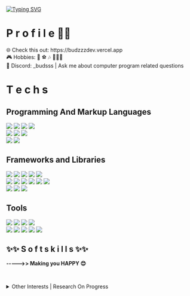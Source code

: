 [![Typing SVG](https://readme-typing-svg.demolab.com/?lines=👋+Hi+There,+I'm+Aldi!;✨A+❤️+Software+Dev+❤️+from+🇮🇩)](https://git.io/typing-svg)
# P r o f i l e  👦🏻

 <p>🌐 Check this out: https://budzzzdev.vercel.app<br/>
 🎮 Hobbies: 🎤 ⚽️ 🎶 🧑🏻‍💻<br/>
 💬 Discord: _budsss | Ask me about computer program related questions
 <br/>
 </p>


# T e c h s

## Programming And Markup Languages

<p>
 <img src="https://img.shields.io/badge/HTML-E34F26?style=for-the-badge&logo=html5&logoColor=white" />
 <img src="https://img.shields.io/badge/CSS3-1572B6?style=for-the-badge&logo=css3&logoColor=white" />
 <img src="https://shields.io/badge/Typescript-3178C6?logo=Typescript&logoColor=FFF&style=for-the-badge" />
 <img src="https://shields.io/badge/JavaScript-F7DF1E?logo=JavaScript&logoColor=000&style=flat-square" />
<br/>
 <img src="https://img.shields.io/badge/GOLANG-00ADD8?style=for-the-badge&logo=go&logoColor=white" />
 <img src="https://img.shields.io/badge/Python-3776AB?style=flat-square&logo=python&logoColor=white" />
 <img src="https://img.shields.io/badge/Dart-0175C2?style=flat-square&logo=dart&logoColor=white" />
<br/>
 <img src="https://img.shields.io/badge/SQL-4169E1?style=for-the-badge&logo=postgresql&logoColor=white" />
 <img src="https://img.shields.io/badge/NOSQL-47A248?style=for-the-badge&logo=mongodb&logoColor=white" />
</p>

## Frameworks and Libraries

<p> 
 <img src="https://img.shields.io/badge/NODE_JS-339933?style=for-the-badge&logo=nodedotjs&logoColor=white" />
 <img src="https://img.shields.io/badge/DENO-70FFAF?style=for-the-badge&logo=deno&logoColor=black" /> 
 <img src="https://img.shields.io/badge/GO_GIN_|_FIBER-000000?style=for-the-badge&logo=gin&logoColor=008ECF" />
 <img src="https://img.shields.io/badge/EXPRESS_JS-000000?style=flat-square&logo=express&logoColor=white" />
 <img src="https://img.shields.io/badge/Supabase-3FCF8E?style=flat-square&logo=supabase&logoColor=white" />
<br/>
 <img src="https://img.shields.io/badge/React-20232A?style=for-the-badge&logo=react&logoColor=61DAFB" />
  <img src="https://img.shields.io/badge/next.js-000000?style=for-the-badge&logo=nextdotjs&logoColor=white" />
  <img src="https://img.shields.io/badge/React_Native-20232A?style=for-the-badge&logo=react&logoColor=61DAFB" />
  <img src="https://img.shields.io/badge/Tailwind_CSS-38B2AC?style=for-the-badge&logo=tailwind-css&logoColor=white" />
  <img src="https://img.shields.io/badge/Shadcn-000000?style=for-the-badge&logo=shadcnui&logoColor=white" />
 <img src="https://img.shields.io/badge/Flutter-02569B?style=flat-square&logo=flutter&logoColor=white" />
<br/>
 <img src="https://img.shields.io/badge/drizzle-C5F74F?style=for-the-badge&logo=drizzle&logoColor=black" />
 <img src="https://img.shields.io/badge/Prisma-2D3748?style=flat-square&logo=prisma&logoColor=white" />
 <img src="https://img.shields.io/badge/Sequelize-52B0E7?style=flat-square&logo=sequelize&logoColor=white" /> 
</p>

## Tools
<p>
 <img src="https://img.shields.io/badge/Git-F05032?style=for-the-badge&logo=git&logoColor=white" />
 <img src="https://img.shields.io/badge/Docker-2496ED?style=for-the-badge&logo=docker&logoColor=white" />
 <img src="https://img.shields.io/badge/vite-646CFF?style=flat-square&logo=vite&logoColor=white" />
 <img src="https://img.shields.io/badge/webpack-8DD6F9?style=flat-square&logo=webpack&logoColor=black" />
<br/>
 <img src="https://img.shields.io/badge/Vercel-000000?style=for-the-badge&logo=vercel&logoColor=white" /> 
 <img src="https://img.shields.io/badge/AWS-00C7B7?style=for-the-badge&logo=amazonwebservices&logoColor=white" />
 <img src="https://img.shields.io/badge/clerk-6C47FF?style=for-the-badge&logo=clerk&logoColor=white" />
 <img src="https://img.shields.io/badge/Google_cloud-4285F4?style=flat-square&logo=googlecloud&logoColor=white" />
 <img src="https://img.shields.io/badge/Netlify-FFFFFF?style=flat-square&logo=netlify&logoColor=black" />
</p>

## ✨✨ S o f t s k i l l s ✨✨ 
<p><b>----->> Making you HAPPY 😊</b><p>
<br/>

<details>
<summary>Other Interests | Research On Progress</summary>
 <br/>
<p>
 <img src="https://img.shields.io/badge/solidity-363636?style=for-the-badge&logo=solidity&logoColor=white" /> 
 <img src="https://img.shields.io/badge/Rust-FFFFFF?style=for-the-badge&logo=rust&logoColor=black" />
 <img src="https://img.shields.io/badge/LYNX-000000?style=for-the-badge" />
</p>
</details>

<br/>


